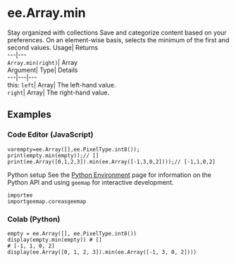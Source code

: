  
#  ee.Array.min 
Stay organized with collections  Save and categorize content based on your preferences. 
On an element-wise basis, selects the minimum of the first and second values. Usage| Returns  
---|---  
`Array.min(right)`| Array  
Argument| Type| Details  
---|---|---  
this: `left`| Array| The left-hand value.  
`right`| Array| The right-hand value.  
## Examples
### Code Editor (JavaScript)
```
varempty=ee.Array([],ee.PixelType.int8());
print(empty.min(empty));// []
print(ee.Array([0,1,2,3]).min(ee.Array([-1,3,0,2])));// [-1,1,0,2]
```

Python setup
See the [ Python Environment](https://developers.google.com/earth-engine/guides/python_install) page for information on the Python API and using `geemap` for interactive development.
```
importee
importgeemap.coreasgeemap
```

### Colab (Python)
```
empty = ee.Array([], ee.PixelType.int8())
display(empty.min(empty)) # []
# [-1, 1, 0, 2]
display(ee.Array([0, 1, 2, 3]).min(ee.Array([-1, 3, 0, 2])))
```


